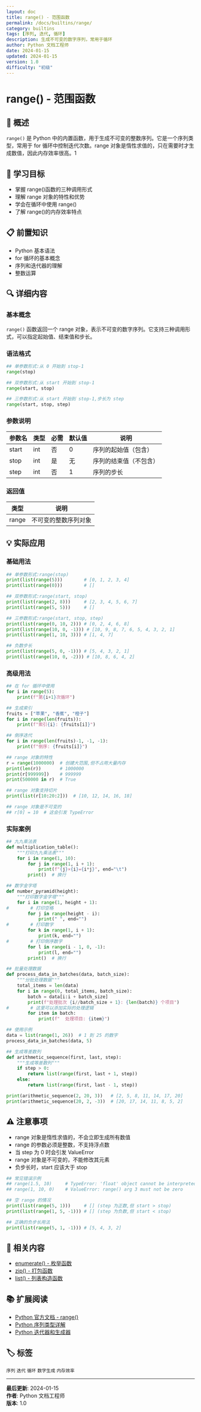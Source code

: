 ```yaml
---
layout: doc
title: range() - 范围函数
permalink: /docs/builtins/range/
category: builtins
tags: [序列, 迭代, 循环]
description: 生成不可变的数字序列，常用于循环
author: Python 文档工程师
date: 2024-01-15
updated: 2024-01-15
version: 1.0
difficulty: "初级"
---
```


# range() - 范围函数

## 📝 概述

`range()` 是 Python 中的内置函数，用于生成不可变的整数序列。它是一个序列类型，常用于 for 循环中控制迭代次数。range 对象是惰性求值的，只在需要时才生成数值，因此内存效率很高。<mcreference link="https://docs.python.org/3/library/functions.html" index="1">1</mcreference>

## 🎯 学习目标

- 掌握 range()函数的三种调用形式
- 理解 range 对象的特性和优势
- 学会在循环中使用 range()
- 了解 range()的内存效率特点

## 📋 前置知识

- Python 基本语法
- for 循环的基本概念
- 序列和迭代器的理解
- 整数运算

## 🔍 详细内容

### 基本概念

`range()` 函数返回一个 range 对象，表示不可变的数字序列。它支持三种调用形式，可以指定起始值、结束值和步长。

### 语法格式

```python
## 单参数形式:从 0 开始到 stop-1
range(stop)

## 双参数形式:从 start 开始到 stop-1
range(start, stop)

## 三参数形式:从 start 开始到 stop-1,步长为 step
range(start, stop, step)
```

### 参数说明

| 参数名 | 类型 | 必需 | 默认值 | 说明 |
|--------|------|------|--------|---------|
| start | int | 否 | 0 | 序列的起始值（包含） |
| stop | int | 是 | 无 | 序列的结束值（不包含） |
| step | int | 否 | 1 | 序列的步长 |

### 返回值

| 类型 | 说明 |
|------|------|
| range | 不可变的整数序列对象 |

## 💡 实际应用

### 基础用法

```python
## 单参数形式:range(stop)
print(list(range(5)))        # [0, 1, 2, 3, 4]
print(list(range(0)))        # []

## 双参数形式:range(start, stop)
print(list(range(2, 8)))     # [2, 3, 4, 5, 6, 7]
print(list(range(5, 5)))     # []

## 三参数形式:range(start, stop, step)
print(list(range(0, 10, 2))) # [0, 2, 4, 6, 8]
print(list(range(10, 0, -1))) # [10, 9, 8, 7, 6, 5, 4, 3, 2, 1]
print(list(range(1, 10, 3))) # [1, 4, 7]

## 负数步长
print(list(range(5, 0, -1))) # [5, 4, 3, 2, 1]
print(list(range(10, 0, -2))) # [10, 8, 6, 4, 2]
```

### 高级用法

```python
## 在 for 循环中使用
for i in range(5):
    print(f"第{i+1}次循环")

## 生成索引
fruits = ["苹果", "香蕉", "橙子"]
for i in range(len(fruits)):
    print(f"索引{i}: {fruits[i]}")

## 倒序迭代
for i in range(len(fruits)-1, -1, -1):
    print(f"倒序: {fruits[i]}")

## range 对象的特性
r = range(1000000)  # 创建大范围,但不占用大量内存
print(len(r))       # 1000000
print(r[999999])    # 999999
print(500000 in r)  # True

## range 对象支持切片
print(list(r[10:20:2]))  # [10, 12, 14, 16, 18]

## range 对象是不可变的
## r[0] = 10  # 这会引发 TypeError
```

### 实际案例

```python
## 九九乘法表
def multiplication_table():
    """打印九九乘法表"""
    for i in range(1, 10):
        for j in range(1, i + 1):
            print(f"{j}×{i}={i*j}", end="\t")
        print()  # 换行

## 数字金字塔
def number_pyramid(height):
    """打印数字金字塔"""
    for i in range(1, height + 1):
#        # 打印空格
        for j in range(height - i):
            print(" ", end="")
#        # 打印数字
        for k in range(1, i + 1):
            print(k, end="")
#        # 打印倒序数字
        for l in range(i - 1, 0, -1):
            print(l, end="")
        print()  # 换行

## 批量处理数据
def process_data_in_batches(data, batch_size):
    """分批处理数据"""
    total_items = len(data)
    for i in range(0, total_items, batch_size):
        batch = data[i:i + batch_size]
        print(f"处理批次 {i//batch_size + 1}: {len(batch)} 个项目")
#        # 这里可以添加实际的处理逻辑
        for item in batch:
            print(f"  处理项目: {item}")

## 使用示例
data = list(range(1, 26))  # 1 到 25 的数字
process_data_in_batches(data, 5)

## 生成等差数列
def arithmetic_sequence(first, last, step):
    """生成等差数列"""
    if step > 0:
        return list(range(first, last + 1, step))
    else:
        return list(range(first, last - 1, step))

print(arithmetic_sequence(2, 20, 3))   # [2, 5, 8, 11, 14, 17, 20]
print(arithmetic_sequence(20, 2, -3))  # [20, 17, 14, 11, 8, 5, 2]
```

## ⚠️ 注意事项

- range 对象是惰性求值的，不会立即生成所有数值
- range 的参数必须是整数，不支持浮点数
- 当 step 为 0 时会引发 ValueError
- range 对象是不可变的，不能修改其元素
- 负步长时，start 应该大于 stop

```python
## 常见错误示例
## range(1.5, 10)     # TypeError: 'float' object cannot be interpreted as an integer
## range(1, 10, 0)    # ValueError: range() arg 3 must not be zero

## 空 range 的情况
print(list(range(5, 1)))     # [] (step 为正数,但 start > stop)
print(list(range(1, 5, -1))) # [] (step 为负数,但 start < stop)

## 正确的负步长用法
print(list(range(5, 1, -1))) # [5, 4, 3, 2]
```

## 🔗 相关内容

- [enumerate() - 枚举函数](../enumerate/)
- [zip() - 打包函数](../zip/)
- [list() - 列表构造函数](../list/)

## 📚 扩展阅读

- [Python 官方文档 - range()](https://docs.python.org/3/library/functions.html#func-range)
- [Python 序列类型详解](https://docs.python.org/3/library/stdtypes.html#sequence-types-list-tuple-range)
- [Python 迭代器和生成器](https://docs.python.org/3/tutorial/classes.html#iterators)

## 🏷️ 标签

`序列` `迭代` `循环` `数字生成` `内存效率`

---

**最后更新**: 2024-01-15  
**作者**: Python 文档工程师  
**版本**: 1.0
